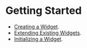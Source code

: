 # Getting Started

- [Creating a Widget](getting-started/creating-a-widget.md).
- [Extending Existing Widgets](getting-started/extending-existing-widgets.md).
- [Initializing a Widget](getting-started/initializing-a-widget.md).
